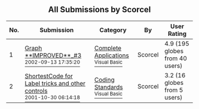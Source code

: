﻿<div align="center">

## All Submissions by Scorcel

</div>

No.  | Submission | Category | By   | User Rating
---- | ---------- | -------- | ---- | -----------
1 | [Graph \*\*IMPROVED\*\*\_\#3<br /><sup>2002-09-13 17:35:20</sup>](https://github.com/Planet-Source-Code/scorcel-graph-improved-3__1-38678) | [Complete Applications<br /><sup>Visual Basic</sup>](../ByCategory/complete-applications__1-27.md) | Scorcel | 4.9 (195 globes from 40 users)
2 | [ShortestCode for Label tricks and other controls<br /><sup>2001-10-30 06:14:18</sup>](https://github.com/Planet-Source-Code/scorcel-shortestcode-for-label-tricks-and-other-controls__1-28503) | [Coding Standards<br /><sup>Visual Basic</sup>](../ByCategory/coding-standards__1-43.md) | Scorcel | 3.2 (16 globes from 5 users)
